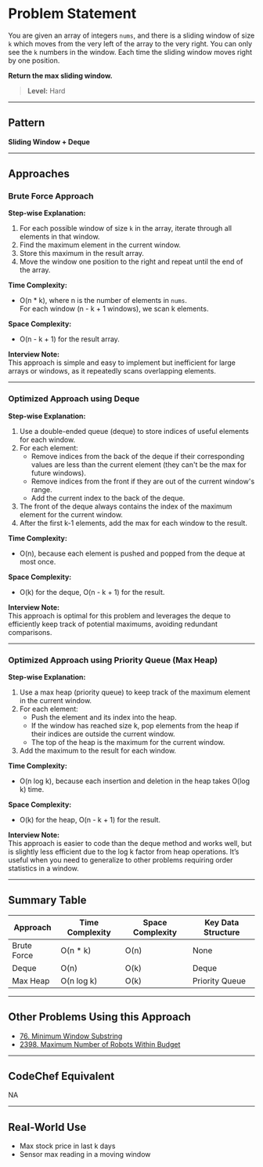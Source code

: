 # Problem Statement

You are given an array of integers `nums`, and there is a sliding window of size `k` which moves from the very left of the array to the very right. You can only see the `k` numbers in the window. Each time the sliding window moves right by one position.

**Return the max sliding window.**

> **Level:** Hard

---

## Pattern

**Sliding Window + Deque**

---

## Approaches

### Brute Force Approach

**Step-wise Explanation:**
1. For each possible window of size `k` in the array, iterate through all elements in that window.
2. Find the maximum element in the current window.
3. Store this maximum in the result array.
4. Move the window one position to the right and repeat until the end of the array.

**Time Complexity:**  
- O(n * k), where n is the number of elements in `nums`.  
  For each window (n - k + 1 windows), we scan k elements.

**Space Complexity:**  
- O(n - k + 1) for the result array.

**Interview Note:**  
This approach is simple and easy to implement but inefficient for large arrays or windows, as it repeatedly scans overlapping elements.

---

### Optimized Approach using Deque

**Step-wise Explanation:**
1. Use a double-ended queue (deque) to store indices of useful elements for each window.
2. For each element:
    - Remove indices from the back of the deque if their corresponding values are less than the current element (they can't be the max for future windows).
    - Remove indices from the front if they are out of the current window's range.
    - Add the current index to the back of the deque.
3. The front of the deque always contains the index of the maximum element for the current window.
4. After the first k-1 elements, add the max for each window to the result.

**Time Complexity:**  
- O(n), because each element is pushed and popped from the deque at most once.

**Space Complexity:**  
- O(k) for the deque, O(n - k + 1) for the result.

**Interview Note:**  
This approach is optimal for this problem and leverages the deque to efficiently keep track of potential maximums, avoiding redundant comparisons.

---

### Optimized Approach using Priority Queue (Max Heap)

**Step-wise Explanation:**
1. Use a max heap (priority queue) to keep track of the maximum element in the current window.
2. For each element:
    - Push the element and its index into the heap.
    - If the window has reached size k, pop elements from the heap if their indices are outside the current window.
    - The top of the heap is the maximum for the current window.
3. Add the maximum to the result for each window.

**Time Complexity:**  
- O(n log k), because each insertion and deletion in the heap takes O(log k) time.

**Space Complexity:**  
- O(k) for the heap, O(n - k + 1) for the result.

**Interview Note:**  
This approach is easier to code than the deque method and works well, but is slightly less efficient due to the log k factor from heap operations. It’s useful when you need to generalize to other problems requiring order statistics in a window.

---

## Summary Table

| Approach     | Time Complexity | Space Complexity | Key Data Structure |
|--------------|----------------|------------------|-------------------|
| Brute Force  | O(n * k)       | O(n)             | None              |
| Deque        | O(n)           | O(k)             | Deque             |
| Max Heap     | O(n log k)     | O(k)             | Priority Queue    |

---

## Other Problems Using this Approach

- [76. Minimum Window Substring](https://leetcode.com/problems/minimum-window-substring/description/)
- [2398. Maximum Number of Robots Within Budget](https://leetcode.com/problems/maximum-number-of-robots-within-budget/description/)

---

## CodeChef Equivalent

NA

---

## Real-World Use

- Max stock price in last k days
- Sensor max reading in a moving window